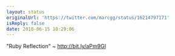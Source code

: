 ```yaml
---
layout: status
originalUrl: 'https://twitter.com/marcgg/status/16214797171'
isReply: false
date: 2010-06-15 10:29:06
---
```


"Ruby Reflection" ~ http://bit.ly/aPm9Gl
